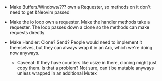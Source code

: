 * Make Buffers/Windows/??? own a Requester, so methods on it don't need to get &Neovim passed

* Make the io loop own a requester. Make the handler methods take a requester. The loop passes
  down a clone so the methods can make requests directly

* Make Handler: Clone? Send? People would need to implement it themselves, but they can always
  wrap it in an Arc, which we're doing now anyways.
  * Caveeat: If they have counters like usize in there, cloning might just copy them. Is that
    a problem? Not sure, can't be mutable anyways unless wrapped in an additional Mutex
